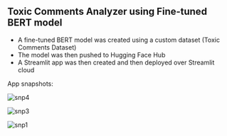 ## Toxic Comments Analyzer using Fine-tuned BERT model

- A fine-tuned BERT model was created using a custom dataset (Toxic Comments Dataset)
- The model was then pushed to Hugging Face Hub
- A Streamlit app was then created and then deployed over Streamlit cloud

App snapshots:

![snp4](https://github.com/arjunbaidya/Finetuned_BERT_for_Comments_Classification/assets/109064198/a69ec2c4-f5ee-47e5-a7c5-27af8674b1af)

![snp3](https://github.com/arjunbaidya/Finetuned_BERT_for_Comments_Classification/assets/109064198/9eb82109-8ec1-4930-897d-e01707a59a62)

![snp1](https://github.com/arjunbaidya/Finetuned_BERT_for_Comments_Classification/assets/109064198/e3260d7e-3dac-4244-9b85-e199a89faff9)
